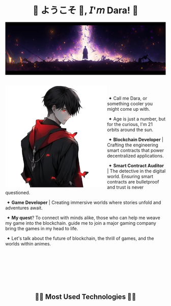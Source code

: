  <h1 align="center">💠 ようこそ 👋, 𝘐'𝘮 Dara! 💠</h1>

<div align="center">
  <img  src=assets/header.png />
 
</div>
<br>

<div>
 <div>
  <img width="320" height="320" src="assets/firstcharacter.png" align="left">
  <p align="right">

   &nbsp;
    
   &nbsp;&#10022; Call me Dara, or something cooler you might come up with.

   &nbsp;&#10022; Age is just a number, but for the curious, I'm 21 orbits around the sun.

   &nbsp;&#10022; **Blockchain Developer** | Crafting the engineering smart contracts that power decentralized applications.

   &nbsp;&#10022; **Smart Contract Auditor** | The detective in the digital world. Ensuring smart contracts are bulletproof and trust is never questioned.

   &nbsp;&#10022; **Game Developer** | Creating immersive worlds where stories unfold and adventures await.

   &nbsp;&#10022; **My quest**? To connect with minds alike, those who can help me weave my game into the blockchain. guide me to join a major gaming company bring the games in my head to life.
   
   &nbsp;&#10022; Let's talk about the future of blockchain, the thrill of games, and the worlds within animes.
   
  </p>
 </div>
</div>

<br><br><br><br><br><br>
<h2 align="center">🧑‍💻 Most Used Technologies 🧑‍💻</h2>
<br>
